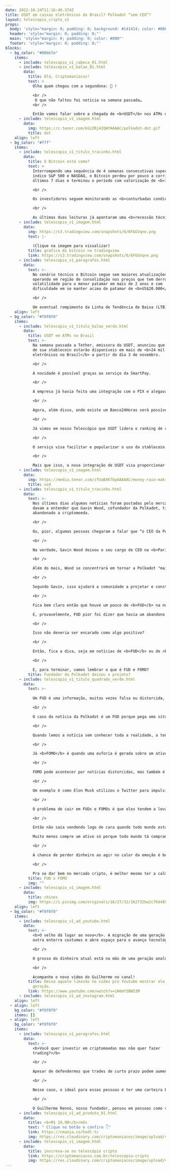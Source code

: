 ```yaml
---
date: 2022-10-24T11:16:40.374Z
title: USDT em caixas eletrônicos do Brasil? Polkadot “sem CEO”?
layout: telescopio_cripto_v1
props:
  body: 'style="margin: 0; padding: 0; background: #141414; color: #000"'
  header: 'style="margin: 0; padding: 0;"'
  main: 'style="margin: 0; padding: 0; color: #000"'
  footer: 'style="margin: 0; padding: 0;"'
blocks:
  - bg_color: "#00bb7e"
    items:
      - include: telescopio_v1_cabeca_01.html
      - include: telescopio_v1_balao_01.html
        data:
          title: Olá, Criptomaníacos!
          text: >
            Olha quem chegou com a segundona: 🔭 !

            <br />
             O que não faltou foi notícia na semana passada…
            <br />

            Então vamos falar sobre a chegada de <b>USDT</b> nos ATMs da Banco24Horas e dos rumores da saída do cofundador Gavin Wood da <b>Polkadot</b>.
      - include: telescopio_v1_imagem.html
        data:
          img: https://c.tenor.com/kGzZRj42QWYAAAAC/polkadot-dot.gif
          title: dot
    align: left
  - bg_color: "#fff"
    items:
      - include: telescopio_v1_titulo_tracinho.html
        data:
          title: O Bitcoin está como?
          text: >
            Interrompendo uma sequência de 4 semanas consecutivas superando o
            índice S&P 500 e NASDAQ, o Bitcoin perdeu por pouco a corrida nos
            últimos 7 dias e terminou o período com valorização de <b>1,60%</b>.

            <br />

            Os investidores seguem monitorando as <b>conturbadas condições macroeconômicas</b>, especialmente os dados que serão divulgados a partir de quinta-feira, quando o Banco Central Europeu decidirá sobre suas <b>taxas de juros</b> e será conhecido o <b>PIB americano</b> no terceiro trimestre do ano.

            <br />

            As últimas duas leituras já apontaram uma <b>recessão técnica</b> na maior economia do mundo, podendo "cair a ficha" dos investidores e autoridades monetárias para outro desafio além da inflação. 
      - include: telescopio_v1_imagem.html
        data:
          img: https://s3.tradingview.com/snapshots/6/6FGGVqne.png
          text: |-
            
            (Clique na imagem para visualizar)
          title: grafico do bitcoin no tradingview
          link: https://s3.tradingview.com/snapshots/6/6FGGVqne.png
      - include: telescopio_v1_paragrafos.html
        data:
          text: >-
            No cenário técnico o Bitcoin segue sem maiores atualizações, ainda
            operando em região de consolidação nos preços que tem derrubado sua
            volatilidade para o menor patamar em mais de 2 anos e com
            dificuldade em se manter acima do patamar de <b>US$20.000</b>.

            <br />

            Um eventual rompimento da Linha de Tendência de Baixa (LTB) amarela, ou do suporte marcado pelo retângulo em nosso gráfico, deve levar a um novo e intenso movimento nos preços, mas que ainda depende de maiores confirmações.
    align: left
  - bg_color: "#f0f0f0"
    items:
      - include: telescopio_v1_titulo_balao_verde.html
        data:
          title: USDT em ATMs no Brasil
          text: >-
            Na semana passada a Tether, emissora do USDT, anunciou que os tokens
            de sua stablecoin estarão disponíveis em mais de <b>24 mil caixas
            eletrônicos no Brasil</b> a partir do dia 3 de novembro. 

            <br />

            A novidade é possível graças ao serviço da SmartPay. 

            <br />

            A empresa já havia feito uma integração com o PIX e alegava que era possível pagar com tokens de Tether em qualquer lugar que você pudesse pagar pelo PIX. 

            <br />

            Agora, além disso, onde existe um Banco24Horas será possível converter tokens USDT em reais.

            <br />

            Já vimos em nosso Telescópio que USDT lidera o ranking de criptomoedas com mais volume transacionado no Brasil. Segundo a Tether, mais de <b>US$ 1,4 bilhão</b> foi movimentado usando USDT em <b>79.836</b> operações em agosto, com um valor médio de quase <b>US$ 18.000</b> por transação.

            <br />

            O serviço visa facilitar e popularizar o uso da stablecoin, já que será possível mandar Tether da exchange diretamente para o caixa eletrônico.

            <br />

            Mais que isso, a nova integração de USDT visa proporcionar aos 34 milhões de adultos desbancarizados no Brasil uma oportunidade de acesso ao ecossistema de moeda digital e à nova revolução financeira.
      - include: telescopio_v1_imagem.html
        data:
          img: https://media.tenor.com/zfUaBXK7bpAAAAAC/money-rain-making-it-rain.gif
          title: usd
      - include: telescopio_v1_titulo_tracinho.html
        data:
          text: >-
            Nos últimos dias algumas notícias foram postadas pelo mercado e
            davam a entender que Gavin Wood, cofundador da Polkadot, tinha
            abandonado a criptomoeda. 

            <br />

            Ou, pior, algumas pessoas chegaram a falar que “o CEO da Polkadot” largou o cargo. Vamos ir com calma e entender o que tá acontecendo, já que rolou essa confusão(e desinformação) por aí.

            <br />

            Na verdade, Gavin Wood deixou o seu cargo de CEO na <b>Parity Technologies</b>, que é a principal empresa que dá suporte ao ecossistema Polkadot. Ele ainda permanecerá como <b>acionista majoritário</b> da Parity Technologies e Björn Wagner, seu cofundador, se tornará o novo CEO.

            <br />

            Além do mais, Wood se concentrará em tornar a Polkadot "mais relevante para grandes faixas da população", já que vai continuar a trabalhar em prol do projeto, mas agora como <b>arquiteto-chefe</b>. 

            <br />

            Segundo Gavin, isso ajudará a comunidade a projetar e construir várias bases de aplicações integradas em cadeia que são cruciais para a entrega de uma verdadeira plataforma Web3.

            <br />

            Fica bem claro então que houve um pouco de <b>FUD</b> na notícia ao se tratar a Parity Technologies com a própria Polkadot. 

            E, provavelmente, FUD pior foi dizer que havia um abandono de Wood, quando o que ele fez foi <b>trocar seu cargo por uma função ao qual ele aparenta acreditar que será mais útil ao ecossistema</b>. 

            <br />

            Isso não deveria ser encarado como algo positivo? 

            <br />

            Então, fica a dica, seja em notícias de <b>FUD</b> ou de <b>FOMO</b>: relaxa, respira e analisa com calma o que você lê antes de tomar uma decisão. Às vezes algo é escrito com o único intuito de te convencer a tomar uma decisão equivocada no mercado.

            <br />

            E, para terminar, vamos lembrar o que é FUD e FOMO?
          title: Fundador da Polkadot deixou o projeto?
      - include: telescopio_v1_titulo_quadrado_verde.html
        data:
          text: >-
            
            Um FUD é uma informação, muitas vezes falsa ou distorcida, espalhada com o intuito de causar <b>temor</b> no mercado. 

            <br />

            O caso da notícia da Polkadot é um FUD porque pega uma situação normal de troca de função e dá a entender que uma pessoa relevante está largando a criptomoeda e seu ecossistema. 

            <br />

            Quando lemos a notícia sem conhecer toda a realidade, a tendência é pensar, erroneamente, que se até o fundador do projeto caiu fora, a gente também deveria pular do barco, né? <b>(FUD gerado com sucesso!)</b>

            <br />

            Já <b>FOMO</b> é quando uma euforia é gerada sobre um ativo, e você começa a sentir <b>medo de perder uma oportunidade</b> de ouro passando em sua frente.

            <br />

            FOMO pode acontecer por notícias distorcidas, mas também é comum ser um movimento de efeito de manada entre as comunidades de criptomoedas. 

            <br />

            Um exemplo é como Elon Musk utilizou o Twitter para impulsionar o preço da Dogecoin no ano passado. <b>Não existiam fundamentos</b> para a subida de preço. Os aumentos eram causados pelo apoio do fundador da Tesla e a ação coordenada dos investidores.

            <br />

            O problema de cair em FUDs e FOMOs é que eles tendem a levar o preço para picos de baixa ou alta que são <b>temporários</b>. Afinal, uma hora a mentira é descoberta ou a confusão é desfeita. 

            <br />

            Então não saia vendendo logo de cara quando todo mundo está vendendo suas moedas por uma notícia ruim que você nem verificou.

            Muito menos compre um ativo só porque todo mundo tá comprando e já valorizou muitas vezes. 

            <br />

            A chance de perder dinheiro ao agir no calor da emoção é bem maior do que você ficar rico, né?

            <br />

            Pra se dar bem no mercado cripto, é melhor mesmo ter a calma e sabedoria de um sábio chinês…
          title: FUD x FOMO
          img: ""
      - include: telescopio_v1_imagem.html
        data:
          title: chines
          img: https://i.pinimg.com/originals/16/27/32/162732ba2c76d485d6418dd14ac4483b.gif
    align: left
  - bg_color: "#f0f0f0"
    items:
      - include: telescopio_v1_ad_youtube.html
        data:
          text: >-
            <b>O velho dá lugar ao novo</b>. A migração de uma geração para a
            outra enterra costumes e abre espaço para o avanço tecnológico. 

            <br />

            O grosso do dinheiro atual está na mão de uma geração analógica, mas que possui herdeiros digitais. O impacto disso será monumental.

            <br />

            Acompanhe o novo vídeo do Guilherme no canal!
          title: Deixa aquele likezão no vídeo pro Youtube mostrar ele até nossa próxima
            geração.
          link: https://www.youtube.com/watch?v=1A6mY5BW53M
      - include: telescopio_v1_ad_instagram.html
    align: left
  - align: left
    bg_color: "#f0f0f0"
    items: []
  - align: left
    bg_color: "#f0f0f0"
    items:
      - include: telescopio_v1_paragrafos.html
        data:
          text: >-
            <b>Você quer investir em criptomoedas mas não quer fazer
            trading?</b>

            <br />

            Apesar de defendermos que trades de curto prazo podem aumentar sua rentabilidade, entendemos que nem todo mundo tem o tempo disponível pra operar.

            <br />

            Nesse caso, o ideal para essas pessoas é ter uma carteira bem fundamentada para o longo prazo, cujo objetivo seja acumular Bitcoins.

            <br />

            O Guilherme Rennó, nosso fundador, pensou em pessoas como você e decidiu criar a Carteira HODL, voltada para quem quer dar o primeiro passo no mercado cripto sem se preocupar em operar todo dia.
      - include: telescopio_v1_ad_produto_01.html
        data:
          title: <b>R$ 19,90</b>/mês
          text: " Clique no botão e confira 👇"
          link: https://cmania.co/hodl-tc
          img: https://res.cloudinary.com/criptomaniacos/image/upload/v1661372975/telescopio/produtos/logo_carteira_hodl_mhzjq6.png
      - include: telescopio_v1_imagem.html
        data:
          title: inscreva-se no telescópio cripto
          link: https://criptomaniacos.com.br/telescopio-cripto
          img: https://res.cloudinary.com/criptomaniacos/image/upload/v1662133224/telescopio/inscreva-se-telescopio.png
---
```

